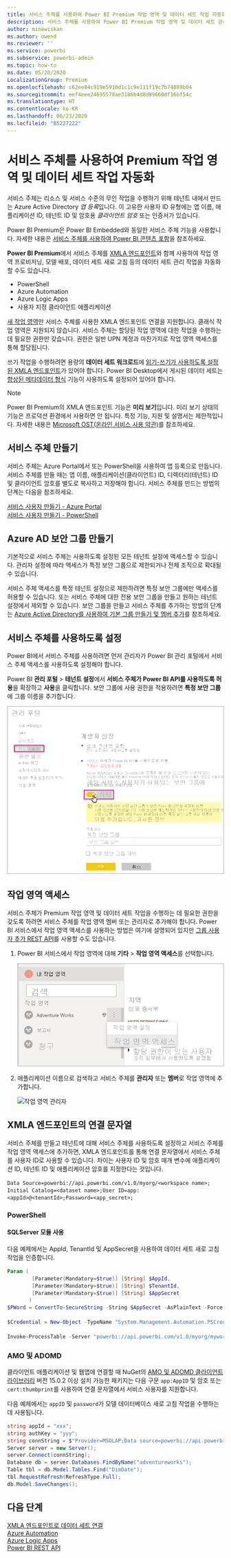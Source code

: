 ```yaml
---
title: 서비스 주체를 사용하여 Power BI Premium 작업 영역 및 데이터 세트 작업 자동화 | Microsoft Docs
description: 서비스 주체를 사용하여 Power BI Premium 작업 영역 및 데이터 세트 관리 작업을 자동화하는 방법을 알아봅니다.
author: minewiskan
ms.author: owend
ms.reviewer: ''
ms.service: powerbi
ms.subservice: powerbi-admin
ms.topic: how-to
ms.date: 05/20/2020
LocalizationGroup: Premium
ms.openlocfilehash: c62ee84c919e5910d1c1c9e111f19c7b74889b04
ms.sourcegitcommit: eef4eee24695570ae3186b4d8d99660df16bf54c
ms.translationtype: HT
ms.contentlocale: ko-KR
ms.lasthandoff: 06/23/2020
ms.locfileid: "85227222"
---
```

# <a name="automate-premium-workspace-and-dataset-tasks-with-service-principals"></a>서비스 주체를 사용하여 Premium 작업 영역 및 데이터 세트 작업 자동화

서비스 주체는 리소스 및 서비스 수준의 무인 작업을 수행하기 위해 테넌트 내에서 만드는 Azure Active Directory *앱 등록*입니다. 이 고유한 사용자 ID 유형에는 앱 이름, 애플리케이션 ID, 테넌트 ID 및 암호용 *클라이언트 암호* 또는 인증서가 있습니다.

Power BI Premium은 Power BI Embedded와 동일한 서비스 주체 기능을 사용합니다. 자세한 내용은 [서비스 주체를 사용하여 Power BI 콘텐츠 포함](../developer/embedded/embed-service-principal.md)을 참조하세요.

**Power BI Premium**에서 서비스 주체를 [XMLA 엔드포인트](service-premium-connect-tools.md)와 함께 사용하여 작업 영역 프로비저닝, 모델 배포, 데이터 세트 새로 고침 등의 데이터 세트 관리 작업을 자동화할 수도 있습니다.

- PowerShell
- Azure Automation
- Azure Logic Apps
- 사용자 지정 클라이언트 애플리케이션

[새 작업 영역](../collaborate-share/service-new-workspaces.md)만 서비스 주체를 사용한 XMLA 엔드포인트 연결을 지원합니다. 클래식 작업 영역은 지원되지 않습니다. 서비스 주체는 할당된 작업 영역에 대한 작업을 수행하는 데 필요한 권한만 갖습니다. 권한은 일반 UPN 계정과 마찬가지로 작업 영역 액세스를 통해 할당됩니다.

쓰기 작업을 수행하려면 용량의 **데이터 세트 워크로드**에 [읽기-쓰기가 사용하도록 설정된 XMLA 엔드포인트](service-premium-connect-tools.md#enable-xmla-read-write)가 있어야 합니다. Power BI Desktop에서 게시된 데이터 세트는 [향상된 메타데이터 형식](../connect-data/desktop-enhanced-dataset-metadata.md) 기능이 사용하도록 설정되어 있어야 합니다.

> [!NOTE]
> Power BI Premium의 XMLA 엔드포인트 기능은 **미리 보기**입니다. 미리 보기 상태의 기능은 프로덕션 환경에서 사용하면 안 됩니다. 특정 기능, 지원 및 설명서는 제한적입니다.  자세한 내용은 [Microsoft OST(온라인 서비스 사용 약관)](https://www.microsoft.com/licensing/product-licensing/products?rtc=1)를 참조하세요.

## <a name="create-a-service-principal"></a>서비스 주체 만들기

서비스 주체는 Azure Portal에서 또는 PowerShell을 사용하여 앱 등록으로 만듭니다. 서비스 주체를 만들 때는 앱 이름, 애플리케이션(클라이언트) ID, 디렉터리(테넌트) ID 및 클라이언트 암호를 별도로 복사하고 저장해야 합니다. 서비스 주체를 만드는 방법의 단계는 다음을 참조하세요.

[서비스 사용자 만들기 - Azure Portal](https://docs.microsoft.com/azure/active-directory/develop/howto-create-service-principal-portal)   
[서비스 사용자 만들기 - PowerShell](https://docs.microsoft.com/azure/active-directory/develop/howto-authenticate-service-principal-powershell)

## <a name="create-an-azure-ad-security-group"></a>Azure AD 보안 그룹 만들기

기본적으로 서비스 주체는 사용하도록 설정된 모든 테넌트 설정에 액세스할 수 있습니다. 관리자 설정에 따라 액세스가 특정 보안 그룹으로 제한되거나 전체 조직으로 확대될 수 있습니다.

서비스 주체 액세스를 특정 테넌트 설정으로 제한하려면 특정 보안 그룹에만 액세스를 허용할 수 있습니다. 또는 서비스 주체에 대한 전용 보안 그룹을 만들고 원하는 테넌트 설정에서 제외할 수 있습니다. 보안 그룹을 만들고 서비스 주체를 추가하는 방법의 단계는 [Azure Active Directory를 사용하여 기본 그룹 만들기 및 멤버 추가](https://docs.microsoft.com/azure/active-directory/fundamentals/active-directory-groups-create-azure-portal)를 참조하세요.

## <a name="enable-service-principals"></a>서비스 주체를 사용하도록 설정

Power BI에서 서비스 주체를 사용하려면 먼저 관리자가 Power BI 관리 포털에서 서비스 주체 액세스를 사용하도록 설정해야 합니다.

Power BI **관리 포털** > **테넌트 설정**에서 **서비스 주체가 Power BI API를 사용하도록 허용**을 확장하고 **사용**을 클릭합니다. 보안 그룹에 사용 권한을 적용하려면 **특정 보안 그룹**에 그룹 이름을 추가합니다.

![작업 영역 설정](media/service-premium-service-principal/admin-portal.png)

## <a name="workspace-access"></a>작업 영역 액세스

서비스 주체가 Premium 작업 영역 및 데이터 세트 작업을 수행하는 데 필요한 권한을 갖도록 하려면 서비스 주체를 작업 영역 멤버 또는 관리자로 추가해야 합니다. Power BI 서비스에서 작업 영역 액세스를 사용하는 방법은 여기에 설명되어 있지만 [그룹 사용자 추가 REST API](https://docs.microsoft.com/rest/api/power-bi/groups/addgroupuser)를 사용할 수도 있습니다.

1. Power BI 서비스에서 작업 영역에 대해 **기타** > **작업 영역 액세스**를 선택합니다.

    ![작업 영역 설정](media/service-premium-service-principal/workspace-access.png)

2. 애플리케이션 이름으로 검색하고 서비스 주체를 **관리자** 또는 **멤버**로 작업 영역에 추가합니다.

    ![작업 영역 관리자](media/service-premium-service-principal/add-service-principal-in-the-UI.png)

## <a name="connection-strings-for-the-xmla-endpoint"></a>XMLA 엔드포인트의 연결 문자열

서비스 주체를 만들고 테넌트에 대해 서비스 주체를 사용하도록 설정하고 서비스 주체를 작업 영역 액세스에 추가하면, XMLA 엔드포인트를 통해 연결 문자열에서 서비스 주체를 사용자 ID로 사용할 수 있습니다. 차이는 사용자 ID 및 암호 매개 변수에 애플리케이션 ID, 테넌트 ID 및 애플리케이션 암호를 지정한다는 것입니다.

`Data Source=powerbi://api.powerbi.com/v1.0/myorg/<workspace name>; Initial Catalog=<dataset name>;User ID=app:<appId>@<tenantId>;Password=<app_secret>;`

### <a name="powershell"></a>PowerShell

#### <a name="using-sqlserver-module"></a>SQLServer 모듈 사용

다음 예제에서는 AppId, TenantId 및 AppSecret을 사용하여 데이터 세트 새로 고침 작업을 인증합니다.

```powershell
Param (
        [Parameter(Mandatory=$true)] [String] $AppId,
        [Parameter(Mandatory=$true)] [String] $TenantId,
        [Parameter(Mandatory=$true)] [String] $AppSecret
       )
$PWord = ConvertTo-SecureString -String $AppSecret -AsPlainText -Force

$Credential = New-Object -TypeName "System.Management.Automation.PSCredential" -ArgumentList $AppId, $PWord

Invoke-ProcessTable -Server "powerbi://api.powerbi.com/v1.0/myorg/myworkspace" -TableName "mytable" -DatabaseName "mydataset" -RefreshType "Full" -ServicePrincipal -ApplicationId $AppId -TenantId $TenantId -Credential $Credential
```

### <a name="amo-and-adomd"></a>AMO 및 ADOMD

클라이언트 애플리케이션 및 웹앱에 연결할 때 NuGet의 [AMO 및 ADOMD 클라이언트 라이브러리](https://docs.microsoft.com/azure/analysis-services/analysis-services-data-providers) 버전 15.0.2 이상 설치 가능한 패키지는 다음 구문 `app:AppID` 및 암호 또는 `cert:thumbprint`를 사용하여 연결 문자열에서 서비스 사용자를 지원합니다.

다음 예제에서는 `appID` 및 `password`가 모델 데이터베이스 새로 고침 작업을 수행하는 데 사용됩니다.

```csharp
string appId = "xxx";
string authKey = "yyy";
string connString = $"Provider=MSOLAP;Data source=powerbi://api.powerbi.com/v1.0/<tenant>/<workspacename>;Initial catalog=<datasetname>;User ID=app:{appId};Password={authKey};";
Server server = new Server();
server.Connect(connString);
Database db = server.Databases.FindByName("adventureworks");
Table tbl = db.Model.Tables.Find("DimDate");
tbl.RequestRefresh(RefreshType.Full);
db.Model.SaveChanges();
```

## <a name="next-steps"></a>다음 단계

[XMLA 엔드포인트로 데이터 세트 연결](service-premium-connect-tools.md)  
[Azure Automation](https://docs.microsoft.com/azure/automation)  
[Azure Logic Apps](https://docs.microsoft.com/azure/logic-apps/)  
[Power BI REST API](https://docs.microsoft.com/rest/api/power-bi/)
